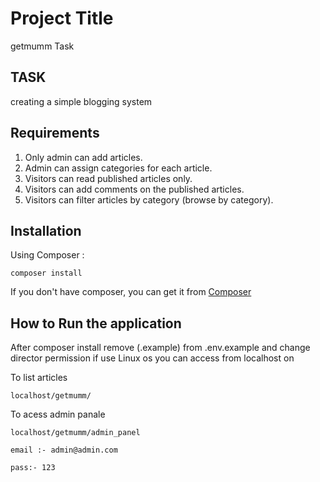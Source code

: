 # Project Title
getmumm Task


## TASK
 creating a simple blogging system

## Requirements 

1. Only admin can add articles.
2. Admin can assign categories for each article.
3. Visitors can read published articles only.
4. Visitors can add comments on the published articles.
5. Visitors can filter articles by category (browse by category).



## Installation
Using Composer :

```
composer install
```

If you don't have composer, you can get it from [Composer](https://getcomposer.org/)


## How to  Run the application

After composer install remove (.example) from .env.example  and change director permission if use Linux os
you can access from localhost on 

To list articles 

```
localhost/getmumm/
```

To acess admin panale 


```
localhost/getmumm/admin_panel

email :- admin@admin.com

pass:- 123

```




